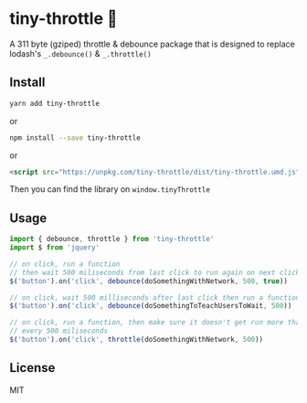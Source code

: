 # tiny-throttle 🚗

A 311 byte (gziped) throttle & debounce package that is designed to replace lodash's `_.debounce()` & `_.throttle()`

## Install

```bash
yarn add tiny-throttle
```
or
```bash
npm install --save tiny-throttle
```
or
```html
<script src="https://unpkg.com/tiny-throttle/dist/tiny-throttle.umd.js"></script>
```

Then you can find the library on `window.tinyThrottle`

## Usage

```js
import { debounce, throttle } from 'tiny-throttle'
import $ from 'jquery'

// on click, run a function
// then wait 500 miliseconds from last click to run again on next click
$('button').on('click', debounce(doSomethingWithNetwork, 500, true))

// on click, wait 500 milliseconds after last click then run a function
$('button').on('click', debounce(doSomethingToTeachUsersToWait, 500))

// on click, run a function, then make sure it doesn't get run more than once
// every 500 miliseconds
$('button').on('click', throttle(doSomethingWithNetwork, 500))

```

## License

MIT
